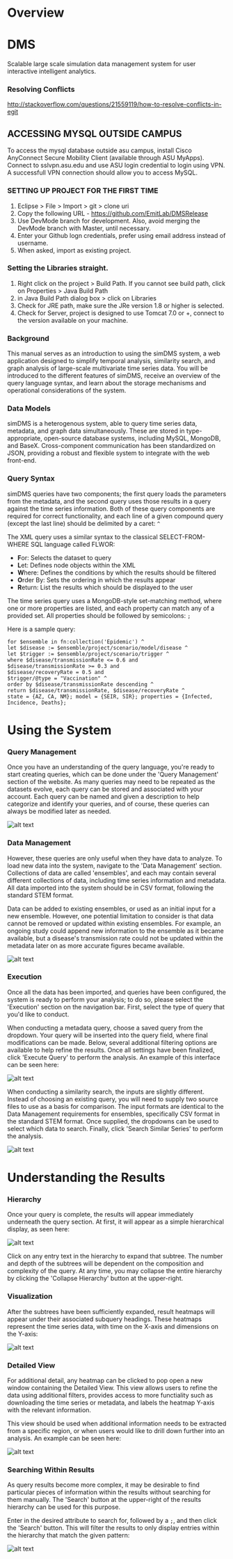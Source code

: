 # Overview
# DMS
Scalable large scale simulation data management system for user interactive intelligent analytics.

### Resolving Conflicts
http://stackoverflow.com/questions/21559119/how-to-resolve-conflicts-in-egit

## ACCESSING MYSQL OUTSIDE CAMPUS

To access the mysql database outside asu campus, install Cisco AnyConnect Secure Mobility Client (available through ASU MyApps).
Connect to sslvpn.asu.edu and use ASU login credential to login using VPN. 
A successfull VPN connection should allow you to access MySQL.

### SETTING UP PROJECT FOR THE FIRST TIME

1. Eclipse > File > Import > git > clone uri
2. Copy the following URL - https://github.com/EmitLab/DMSRelease
3. Use DevMode branch for development. Also, avoid merging the DevMode branch with Master, until necessary.
4. Enter your Github logn credentials, prefer using email address instead of username.
5. When asked, import as existing project.

### Setting the Libraries straight.

1. Right click on the project > Build Path. If you cannot see build path, click on Properties > Java Build Path
2. in Java Build Path dialog box > click on Libraries
3. Check for JRE path, make sure the JRe version 1.8 or higher is selected.
4. Check for Server, project is designed to use Tomcat 7.0 or +, connect to the version available on your machine.
### Background

This manual serves as an introduction to using the simDMS system, a web application designed to simplify temporal analysis, similarity search, and graph analysis of large-scale multivariate time series data. You will be introduced to the different features of simDMS, receive an overview of the query language syntax, and learn about the storage mechanisms and operational considerations of the system.

### Data Models

simDMS is a heterogenous system, able to query time series data, metadata, and graph data simultaneously. These are stored in type-appropriate, open-source database systems, including MySQL, MongoDB, and BaseX. Cross-component communication has been standardized on JSON, providing a robust and flexible system to integrate with the web front-end.

### Query Syntax

simDMS queries have two components; the first query loads the parameters from the metadata, and the second query uses those results in a query against the time series information. Both of these query components are required for correct functionality, and each line of a given compound query (except the last line) should be delimited by a caret: `^`

The XML query uses a similar syntax to the classical SELECT-FROM-WHERE SQL language called FLWOR:

*   **F**or: Selects the dataset to query
*   **L**et: Defines node objects within the XML
*   **W**here: Defines the conditions by which the results should be filtered
*   **O**rder By: Sets the ordering in which the results appear
*   **R**eturn: List the results which should be displayed to the user

The time series query uses a MongoDB-style set-matching method, where one or more properties are listed, and each property can match any of a provided set. All properties should be followed by semicolons: `;`

Here is a sample query:

    for $ensemble in fn:collection('Epidemic') ^
    let $disease := $ensemble/project/scenario/model/disease ^
    let $trigger := $ensemble/project/scenario/trigger ^
    where $disease/transmissionRate <= 0.6 and
    $disease/transmissionRate >= 0.3 and
    $disease/recoveryRate = 0.5 and
    $trigger/@type = "Vaccination" ^
    order by $disease/transmissionRate descending ^
    return $disease/transmissionRate, $disease/recoveryRate ^
    state = {AZ, CA, NM}; model = {SEIR, SIR}; properties = {Infected, Incidence, Deaths};

# Using the System

### Query Management

Once you have an understanding of the query language, you're ready to start creating queries, which can be done under the 'Query Management' section of the website. As many queries may need to be repeated as the datasets evolve, each query can be stored and associated with your account. Each query can be named and given a description to help categorize and identify your queries, and of course, these queries can always be modified later as needed.

![alt text][query-mgmt]

### Data Management

However, these queries are only useful when they have data to analyze. To load new data into the system, navigate to the 'Data Management' section. Collections of data are called 'ensembles', and each may contain several different collections of data, including time series information and metadata. All data imported into the system should be in CSV format, following the standard STEM format.

Data can be added to existing ensembles, or used as an initial input for a new ensemble. However, one potential limitation to consider is that data cannot be removed or updated within existing ensembles. For example, an ongoing study could append new information to the ensemble as it became available, but a disease's transmission rate could not be updated within the metadata later on as more accurate figures became available.

![alt text][data-mgmt]

### Execution

Once all the data has been imported, and queries have been configured, the system is ready to perform your analysis; to do so, please select the 'Execution' section on the navigation bar. First, select the type of query that you'd like to conduct.

When conducting a metadata query, choose a saved query from the dropdown. Your query will be inserted into the query field, where final modifications can be made. Below, several additional filtering options are available to help refine the results. Once all settings have been finalized, click 'Execute Query' to perform the analysis. An example of this interface can be seen here:

![alt text][query]

When conducting a similarity search, the inputs are slightly different. Instead of choosing an existing query, you will need to supply two source files to use as a basis for comparison. The input formats are identical to the Data Management requirements for ensembles, specifically CSV format in the standard STEM format. Once supplied, the dropdowns can be used to select which data to search. Finally, click 'Search Similar Series' to perform the analysis.

![alt text][similarity]

# Understanding the Results

### Hierarchy

Once your query is complete, the results will appear immediately underneath the query section. At first, it will appear as a simple hierarchical display, as seen here:

![alt text][hierarchy]

Click on any entry text in the hierarchy to expand that subtree. The number and depth of the subtrees will be dependent on the composition and complexity of the query. At any time, you may collapse the entire hierarchy by clicking the 'Collapse Hierarchy' button at the upper-right.

### Visualization

After the subtrees have been sufficiently expanded, result heatmaps will appear under their associated subquery headings. These heatmaps represent the time series data, with time on the X-axis and dimensions on the Y-axis:

![alt text][heatmap]

### Detailed View

For additional detail, any heatmap can be clicked to pop open a new window containing the Detailed View. This view allows users to refine the data using additional filters, provides access to more functiality such as downloading the time series or metadata, and labels the heatmap Y-axis with the relevant information.

This view should be used when additional information needs to be extracted from a specific region, or when users would like to drill down further into an analysis. An example can be seen here:

![alt text][details]

### Searching Within Results

As query results become more complex, it may be desirable to find particular pieces of information within the results without searching for them manually. The 'Search' button at the upper-right of the results hierarchy can be used for this purpose.

Enter in the desired attribute to search for, followed by a `;`, and then click the 'Search' button. This will filter the results to only display entries within the hierarchy that match the given pattern:

![alt text][subsearch]

[details]: https://raw.githubusercontent.com/EmitLab/DMSRelease/master/DMSRelease/WebContent/images/docs/epidemic/details1.png
[heatmap]: https://raw.githubusercontent.com/EmitLab/DMSRelease/master/DMSRelease/WebContent/images/docs/epidemic/heatmap1.png
[hierarchy]: https://raw.githubusercontent.com/EmitLab/DMSRelease/master/DMSRelease/WebContent/images/docs/epidemic/hierarchy1.png
[query]: https://raw.githubusercontent.com/EmitLab/DMSRelease/master/DMSRelease/WebContent/images/docs/epidemic/query.png
[similarity]: https://raw.githubusercontent.com/EmitLab/DMSRelease/master/DMSRelease/WebContent/images/docs/epidemic/similarity1.png
[subsearch]: https://raw.githubusercontent.com/EmitLab/DMSRelease/master/DMSRelease/WebContent/images/docs/epidemic/subsearch.png
[data-mgmt]: https://raw.githubusercontent.com/EmitLab/DMSRelease/master/DMSRelease/WebContent/images/docs/epidemic/data-mgmt.png
[query-mgmt]: https://raw.githubusercontent.com/EmitLab/DMSRelease/master/DMSRelease/WebContent/images/docs/epidemic/query-mgmt.png


